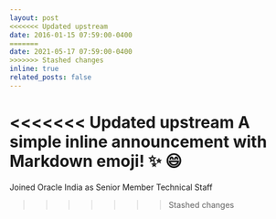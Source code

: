 ```yaml
---
layout: post
<<<<<<< Updated upstream
date: 2016-01-15 07:59:00-0400
=======
date: 2021-05-17 07:59:00-0400
>>>>>>> Stashed changes
inline: true
related_posts: false
---
```


<<<<<<< Updated upstream
A simple inline announcement with Markdown emoji! :sparkles: :smile:
=======
Joined Oracle India as Senior Member Technical Staff 
>>>>>>> Stashed changes
